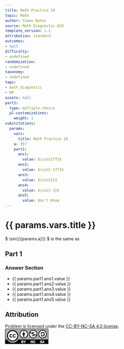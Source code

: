 ```yaml
---
title: Math Practice 19
topic: Math
author: Simon Bates
source: Math Diagnostic Q19
template_version: 1.1
attribution: standard
outcomes:
- null
difficulty:
- undefined
randomization:
- undefined
taxonomy:
- undefined
tags:
- math_diagnostic
- MP
assets: null
part1:
  type: multiple-choice
  pl-customizations:
    weight: 1
substitutions:
  params:
    vars:
      title: Math Practice 19
    a: 357
    part1:
      ans1:
        value: $\sin{177}$
      ans2:
        value: $\sin{-177}$
      ans3:
        value: $\sin{3}$
      ans4:
        value: $\sin{-3}$
      ans5:
        value: Don't Know
---
```

# {{ params.vars.title }}
$ \sin{{{params.a}}} $ is the same as

## Part 1

### Answer Section

- {{ params.part1.ans1.value }}
- {{ params.part1.ans2.value }}
- {{ params.part1.ans3.value }}
- {{ params.part1.ans4.value }}
- {{ params.part1.ans5.value }}

## Attribution

Problem is licensed under the [CC-BY-NC-SA 4.0 license](https://creativecommons.org/licenses/by-nc-sa/4.0/).<br> ![The Creative Commons 4.0 license requiring attribution-BY, non-commercial-NC, and share-alike-SA license.](https://raw.githubusercontent.com/firasm/bits/master/by-nc-sa.png)